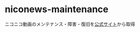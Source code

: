 # niconews-maintenance

ニコニコ動画のメンテナンス・障害・復旧を[公式サイト](https://blog.nicovideo.jp/niconews/category/ge_maintenance/)から取得

